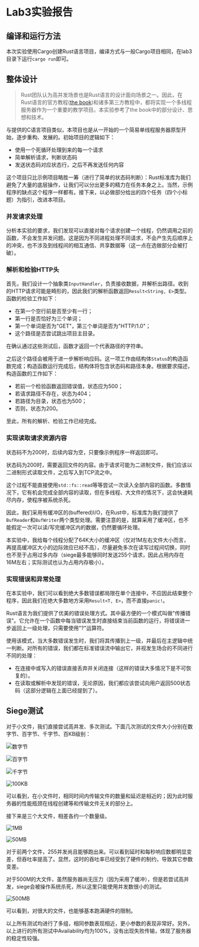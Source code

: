 # Lab3实验报告

## 编译和运行方法

本次实验使用Cargo创建Rust语言项目，编译方式与一般Cargo项目相同，在lab3目录下运行`cargo run`即可。

## 整体设计

> Rust团队认为高并发场景也是Rust语言的设计面向场景之一。因此，在Rust语言的官方教程([the book](https://doc.rust-lang.org/book/))和诸多第三方教程中，都将实现一个多线程服务器作为一个重要的教学项目。本实验参考了the book中的部分设计、思想和技术。

与提供的C语言项目类似，本项目也是从一开始的一个简易单线程服务器原型开始，逐步重构、发展的。初始项目的逻辑如下：
- 使用一个死循环处理到来的每一个请求
- 简单解析请求，判断状态码
- 发送状态码对应状态行，之后不再发送任何内容

这个项目只比示例项目略胜一筹（进行了简单的状态码判断）：Rust标准库为我们避免了大量的底层操作，让我们可以分出更多的精力在任务本身之上。当然，示例程序的缺点这个程序一样都有。接下来，以必做部分给出的四个任务（四个小标题）为指引，改进本项目。

### 并发请求处理

分析本实验的要求，我们发现可以直接对每个请求创建一个线程，仍然调用之前的函数，不会发生并发问题。这是因为不同进程处理不同请求，不会产生先后顺序上的冲突，也不涉及到线程间的相互通信、共享数据等（这一点在选做部分会被打破）。

### 解析和检验HTTP头

首先，我们设计一个抽象类`InputHandler`，负责接收数据，并解析出路径。收到的HTTP请求可能是畸形的，因此我们的解析函数返回`Result<String, E>`类型。函数的检验工作如下：
- 在第一个空行前是否至少有一行；
- 第一行是否恰好为三个单词；
- 第一个单词是否为"GET"，第三个单词是否为"HTTP/1.0"；
- 这个路径是否尝试跳出项目主目录。

在确认通过这些测试后，函数才返回一个代表路径的字符串。

之后这个路径会被用于进一步解析响应码。这一项工作由结构体`Status`的构造函数完成；构造函数运行完成后，结构体将包含状态码和路径本身。根据要求描述，构造函数的工作如下：
- 若前一个检验函数返回错误值，状态应为500；
- 若请求路径不存在，状态为404；
- 若路径为目录，状态也为500；
- 否则，状态为200。

至此，所有的解析、检验工作已经完成。

### 实现读取请求资源内容

状态码不为200时，后续内容为空，只要像示例程序一样返回即可。

状态码为200时，需要返回文件的内容。由于请求可能为二进制文件，我们应该以二进制形式读取文件，之后写入到TCP流之中。

这个过程不能直接使用`std::fs::read`等等尝试一次读入全部内容的函数。多数情况下，它有机会完成全部内容的读取，但在多线程、大文件的情况下，这会快速耗尽内存，使程序被系统杀死。

因此，我们采用有缓冲区的(buffered)I/O，在Rust中，标准库为我们提供了`BufReader`和`BufWriter`两个类型处理。需要注意的是，就算采用了缓冲区，也不能假定一次可以读/写完缓冲区内的数据，仍然要循环处理。

本实验中，我给每个线程分配了64K大小的缓冲区（仅对1M左右文件大小而言，再提高缓冲区大小的边际效应已经不高），尽量避免多次在读写过程间切换，同时也不至于占用过多内存（siege最多能够同时发送255个请求，因此占用内存在16M左右；实际测试也认为占用内存极小）。

### 实现错误和异常处理

在本实验中，我们可以看到绝大多数错误都局限在单个连接中，不应因此结束整个程序，因此我们在绝大多数地方采用`Result<T, E>`，而不直接`panic!`。

Rust语言为我们提供了优美的错误处理方式。其中最方便的一个模式叫做"传播错误"。它允许在一个函数中每当错误发生时直接结束当前函数的运行，将错误进一步返回上一级处理，只需要使用"?"运算符。

使用该模式，当大多数错误发生时，我们将其传播到上一级，并最后在主逻辑中统一判断。对所有的错误，我们都在标准错误流中输出它，并视发生场合的不同进行不同的处理：
- 在连接中或写入的错误直接丢弃并关闭连接（这样的错误大多情况下是不可恢复的）。
- 在读取或解析中发现的错误，无论原因，我们都应该尝试向用户返回500状态码（这部分逻辑在上面已经提到了）。

## Siege测试

对于小文件，我们直接尝试高并发、多次测试。下面几次测试的文件大小分别在数字节、百字节、千字节、百KB级别：

![数字节](md_src/several_bytes.png)

![百字节](md_src/hundreds_of_bytes.png)

![千字节](md_src/several_KB.png)

![100KB](md_src/hundreds_of_KB.png)

可以看到，在小文件时，相同时间内传输文件的数量和延迟是相近的；因为此时服务器的性能瓶颈在线程创建等和传输文件无关的部分上。

接下来是三个大文件，相差各约一个数量级。

![1MB](md_src/one_MB.png)

![50MB](md_src/50MB.png)

对于前两个文件，255并发尚且能够跑出来。可以看到延时和每秒响应数都明显变差，但吞吐率提高了。显然，这时的吞吐率已经受到了硬件的制约，导致其它参数变差。

对于500M的大文件，虽然服务器尚无压力（因为采用了缓冲），但是若尝试高并发，siege会被操作系统杀死，所以这里只能使用并发数很小的测试。

![500MB](md_src/500MB.png)

可以看到，对很大的文件，也能够基本跑满硬件的限制。

以上所有测试均进行了多组，相同参数表现相近，更小参数的表现非常好。另外，以上进行的所有测试中Availability均为100%，没有出现失败传输，体现了服务器的稳定性较强。

